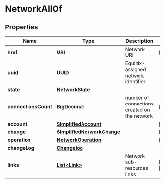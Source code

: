 

# NetworkAllOf


## Properties

| Name | Type | Description | Notes |
|------------ | ------------- | ------------- | -------------|
|**href** | **URI** | Network URI |  [readonly] |
|**uuid** | **UUID** | Equinix-assigned network identifier |  |
|**state** | **NetworkState** |  |  |
|**connectionsCount** | **BigDecimal** | number of connections created on the network |  [optional] |
|**account** | [**SimplifiedAccount**](SimplifiedAccount.md) |  |  [optional] |
|**change** | [**SimplifiedNetworkChange**](SimplifiedNetworkChange.md) |  |  [optional] |
|**operation** | [**NetworkOperation**](NetworkOperation.md) |  |  [optional] |
|**changeLog** | [**Changelog**](Changelog.md) |  |  |
|**links** | [**List&lt;Link&gt;**](Link.md) | Network sub-resources links |  [optional] [readonly] |



